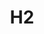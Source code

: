 ---
layout: default
title: H2
nav_order: 3
has_children: true
parent: Datastore
permalink: /docs/datastore/h2
---